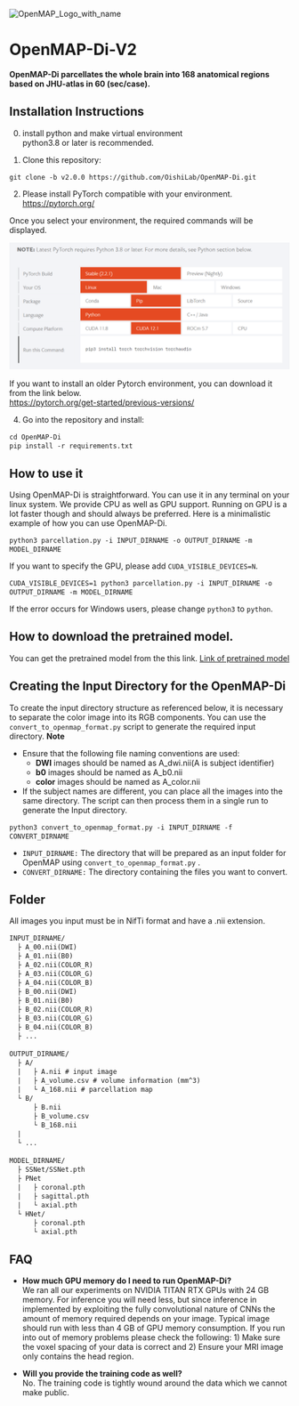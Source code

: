 ![OpenMAP_Logo_with_name](https://github.com/OishiLab/OpenMAP-T1/assets/64403395/9ce68146-eeb7-4ce0-bd49-73f1c7ded4d8)

# OpenMAP-Di-V2
**OpenMAP-Di parcellates the whole brain into 168 anatomical regions based on JHU-atlas in 60 (sec/case).**

## Installation Instructions
0. install python and make virtual environment<br>
python3.8 or later is recommended.

1. Clone this repository:
```
git clone -b v2.0.0 https://github.com/OishiLab/OpenMAP-Di.git
```
2. Please install PyTorch compatible with your environment.<br>
https://pytorch.org/

Once you select your environment, the required commands will be displayed.

![image](media/PyTorch.png)

If you want to install an older Pytorch environment, you can download it from the link below.<br>
https://pytorch.org/get-started/previous-versions/

4. Go into the repository and install:
```
cd OpenMAP-Di
pip install -r requirements.txt
```

## How to use it
Using OpenMAP-Di is straightforward. You can use it in any terminal on your linux system. We provide CPU as well as GPU support. Running on GPU is a lot faster though and should always be preferred. Here is a minimalistic example of how you can use OpenMAP-Di.
```
python3 parcellation.py -i INPUT_DIRNAME -o OUTPUT_DIRNAME -m MODEL_DIRNAME
```
If you want to specify the GPU, please add ```CUDA_VISIBLE_DEVICES=N```.
```
CUDA_VISIBLE_DEVICES=1 python3 parcellation.py -i INPUT_DIRNAME -o OUTPUT_DIRNAME -m MODEL_DIRNAME
```
If the error occurs for Windows users, please change ```python3``` to ```python```.

## How to download the pretrained model.
You can get the pretrained model from the this link.
[Link of pretrained model](https://forms.office.com/Pages/ResponsePage.aspx?id=OPSkn-axO0eAP4b4rt8N7Iz6VabmlEBIhG4j3FiMk75UNkxFRk5IRkY3MjJaNU9POUZBNlNQRzUxVy4u)

## Creating the Input Directory for the OpenMAP-Di
To create the input directory structure as referenced below, it is necessary to separate the color image into its RGB components.
You can use the ```convert_to_openmap_format.py``` script to generate the required input directory.
**Note**
- Ensure that the following file naming conventions are used:
  - **DWI** images should be named as A_dwi.nii(A is subject identifier)
  - **b0** images should be named as A_b0.nii
  - **color** images should be named as A_color.nii
- If the subject names are different, you can place all the images into the same directory. The script can then process them in a single run to generate the Input directory.
```
python3 convert_to_openmap_format.py -i INPUT_DIRNAME -f CONVERT_DIRNAME
```
- ```INPUT_DIRNAME:``` The directory that will be prepared as an input folder for OpenMAP using ```convert_to_openmap_format.py``` .
- ```CONVERT_DIRNAME:``` The directory containing the files you want to convert.

## Folder
All images you input must be in NifTi format and have a .nii extension.
```
INPUT_DIRNAME/
  ├ A_00.nii(DWI)
  ├ A_01.nii(B0)
  ├ A_02.nii(COLOR_R)
  ├ A_03.nii(COLOR_G)
  ├ A_04.nii(COLOR_B)
  ├ B_00.nii(DWI)
  ├ B_01.nii(B0)
  ├ B_02.nii(COLOR_R)
  ├ B_03.nii(COLOR_G)
  ├ B_04.nii(COLOR_B)
  ├ ...

OUTPUT_DIRNAME/
  ├ A/
  |   ├ A.nii # input image
  |   ├ A_volume.csv # volume information (mm^3)
  |   └ A_168.nii # parcellation map
  └ B/
      ├ B.nii
      ├ B_volume.csv
      └ B_168.nii
  |
  └ ...

MODEL_DIRNAME/
  ├ SSNet/SSNet.pth
  ├ PNet
  |   ├ coronal.pth
  |   ├ sagittal.pth
  |   └ axial.pth
  └ HNet/
      ├ coronal.pth
      └ axial.pth
```

## FAQ
* **How much GPU memory do I need to run OpenMAP-Di?** <br>
We ran all our experiments on NVIDIA TITAN RTX GPUs with 24 GB memory. For inference you will need less, but since inference in implemented by exploiting the fully convolutional nature of CNNs the amount of memory required depends on your image. Typical image should run with less than 4 GB of GPU memory consumption. If you run into out of memory problems please check the following: 1) Make sure the voxel spacing of your data is correct and 2) Ensure your MRI image only contains the head region.

* **Will you provide the training code as well?** <br>
No. The training code is tightly wound around the data which we cannot make public.
